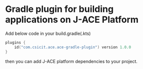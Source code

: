 # Gradle plugin for building applications on J-ACE Platform

Add below code in your build.gradle(.kts) 
```kotlin
plugins {
    id("com.csicit.ace.ace-gradle-plugin") version 1.0.0
}
```

then you can add J-ACE platform dependencies to your project.
